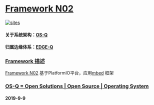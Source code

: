 ﻿# [Framework N02](https://github.com/OS-Q/N02)

[![sites](http://182.61.61.133/link/resources/OSQ.png)](http://www.OS-Q.com)

#### 关于系统架构：[OS-Q](https://github.com/OS-Q)
#### 归属边缘体系：[EDGE-Q](https://github.com/EDGE-Q)

### [Framework 描述](https://github.com/OS-Q/N02/wiki) 

[Framework N02](https://github.com/OS-Q/N02) 基于PlatformIO平台，应用[mbed](http://mbed.org) 框架

### [OS-Q = Open Solutions | Open Source |  Operating System ](http://www.OS-Q.com/N02)
####  2019-9-9
